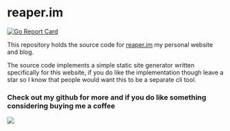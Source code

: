 # reaper.im

[![Go Report Card](https://goreportcard.com/badge/github.com/barelyhuman/reaper.im)](https://goreportcard.com/report/github.com/barelyhuman/reaper.im)

This repository holds the source code for [reaper.im](https://reaper.im) my personal website and blog.

The source code implements a simple static site generator written specifically for this website, if you do like the implementation though leave a star
so I know that people would want this to be a separate cli tool.

### Check out my github for more and if you do like something considering buying me a coffee

<a href="https://www.buymeacoffee.com/barelyhuman"><img src="https://img.buymeacoffee.com/button-api/?text=Buy me a coffee&emoji=&slug=barelyhuman&button_colour=000000&font_colour=ffffff&font_family=Inter&outline_colour=ffffff&coffee_colour=ffffff"></a>
